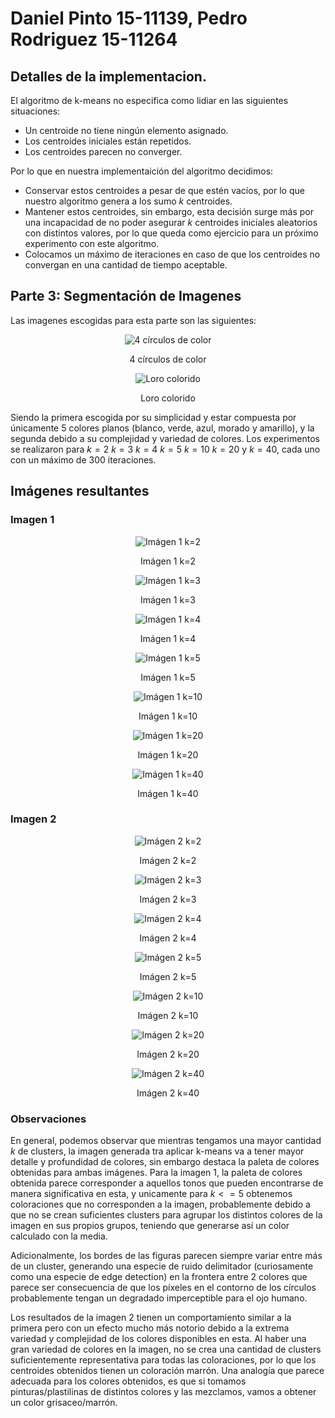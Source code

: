 # Daniel Pinto 15-11139, Pedro Rodriguez 15-11264

## Detalles de la implementacion.

El algoritmo de k-means no especifica como lidiar en las siguientes situaciones:

- Un centroide no tiene ningún elemento asignado.
- Los centroides iniciales están repetidos.
- Los centroides parecen no converger.

Por lo que en nuestra implementaición del algoritmo decidimos:

- Conservar estos centroides a pesar de que estén vacíos, por lo que nuestro algoritmo genera a los sumo $k$ centroides.
- Mantener estos centroides, sin embargo, esta decisión surge más por una incapacidad de no poder asegurar $k$ centroides iniciales aleatorios con distintos valores, por lo que queda como ejercicio para un próximo experimento con este algoritmo.
- Colocamos un máximo de iteraciones en caso de que los centroides no convergan en una cantidad de tiempo aceptable.

## Parte 3: Segmentación de Imagenes

Las imagenes escogidas para esta parte son las siguientes:

<p align="center">
  <img src="./imgs/1.jpg" alt="4 círculos de color"/>
   <figcaption style="text-align: center;">4 círculos de color</figcaption>
</p>

<p align="center">
  <img src="./imgs/2.jpg" alt="Loro colorido"/>
   <figcaption style="text-align: center;">Loro colorido</figcaption>
</p>

Siendo la primera escogida por su simplicidad y estar compuesta por únicamente 5 colores planos (blanco, verde, azul, morado y amarillo), y la segunda debido a su complejidad y variedad de colores. Los experimentos se realizaron para $k=2$ $k=3$ $k=4$ $k=5$ $k=10$ $k=20$ y $k=40$, cada uno con un máximo de $300$ iteraciones.

## Imágenes resultantes

### Imagen 1
<p align="center">
  <img src="./imgs/im1_k2_its300.jpg" alt="Imágen 1 k=2"/>
   <figcaption style="text-align: center;">Imágen 1 k=2</figcaption>
</p>

<p align="center">
  <img src="./imgs/im1_k3_its300.jpg" alt="Imágen 1 k=3"/>
   <figcaption style="text-align: center;">Imágen 1 k=3</figcaption>
</p>

<p align="center">
  <img src="./imgs/im1_k4_its300.jpg" alt="Imágen 1 k=4"/>
   <figcaption style="text-align: center;">Imágen 1 k=4</figcaption>
</p>

<p align="center">
  <img src="./imgs/im1_k5_its300.jpg" alt="Imágen 1 k=5"/>
   <figcaption style="text-align: center;">Imágen 1 k=5</figcaption>
</p>

<p align="center">
  <img src="./imgs/im1_k10_its300.jpg" alt="Imágen 1 k=10"/>
   <figcaption style="text-align: center;">Imágen 1 k=10</figcaption>
</p>

<p align="center">
  <img src="./imgs/im1_k20_its300.jpg" alt="Imágen 1 k=20"/>
   <figcaption style="text-align: center;">Imágen 1 k=20</figcaption>
</p>

<p align="center">
  <img src="./imgs/im1_k40_its300.jpg" alt="Imágen 1 k=40"/>
   <figcaption style="text-align: center;">Imágen 1 k=40</figcaption>
</p>

### Imagen 2

<p align="center">
  <img src="./imgs/im2_k2_its300.jpg" alt="Imágen 2 k=2"/>
   <figcaption style="text-align: center;">Imágen 2 k=2</figcaption>
</p>

<p align="center">
  <img src="./imgs/im2_k3_its300.jpg" alt="Imágen 2 k=3"/>
   <figcaption style="text-align: center;">Imágen 2 k=3</figcaption>
</p>

<p align="center">
  <img src="./imgs/im2_k4_its300.jpg" alt="Imágen 2 k=4"/>
   <figcaption style="text-align: center;">Imágen 2 k=4</figcaption>
</p>

<p align="center">
  <img src="./imgs/im2_k5_its300.jpg" alt="Imágen 2 k=5"/>
   <figcaption style="text-align: center;">Imágen 2 k=5</figcaption>
</p>

<p align="center">
  <img src="./imgs/im2_k10_its300.jpg" alt="Imágen 2 k=10"/>
   <figcaption style="text-align: center;">Imágen 2 k=10</figcaption>
</p>

<p align="center">
  <img src="./imgs/im2_k20_its300.jpg" alt="Imágen 2 k=20"/>
   <figcaption style="text-align: center;">Imágen 2 k=20</figcaption>
</p>

<p align="center">
  <img src="./imgs/im2_k40_its300.jpg" alt="Imágen 2 k=40"/>
   <figcaption style="text-align: center;">Imágen 2 k=40</figcaption>
</p>

### Observaciones

En general, podemos observar que mientras tengamos una mayor cantidad $k$ de clusters, la imagen generada tra aplicar k-means va a tener mayor detalle y profundidad de colores, sin embargo destaca la paleta de colores obtenidas para ambas imágenes. Para la imagen 1, la paleta de colores obtenida parece corresponder a aquellos tonos que pueden encontrarse de manera significativa en esta, y unicamente para $k<=5$ obtenemos coloraciones que no corresponden a la imagen, probablemente debido a que no se crean suficientes clusters para agrupar los distintos colores de la imagen en sus propios grupos, teniendo que generarse así un color calculado con la media. 

Adicionalmente, los bordes de las figuras parecen siempre variar entre más de un cluster, generando una especie de ruido delimitador (curiosamente como una especie de edge detection) en la frontera entre 2 colores que parece ser consecuencia de que los píxeles en el contorno de los círculos probablemente tengan un degradado imperceptible para el ojo humano. 

Los resultados de la imagen 2 tienen un comportamiento similar a la primera pero con un efecto mucho más notorio debido a la extrema variedad y complejidad de los colores disponibles en esta. Al haber una gran variedad de colores en la imagen, no se crea una cantidad de clusters suficientemente representativa para todas las coloraciones, por lo que los centroides obtenidos tienen un coloración marrón. Una analogía que parece adecuada para los colores obtenidos, es que si tomamos pinturas/plastilinas de distintos colores y las mezclamos, vamos a obtener un color grisaceo/marrón.